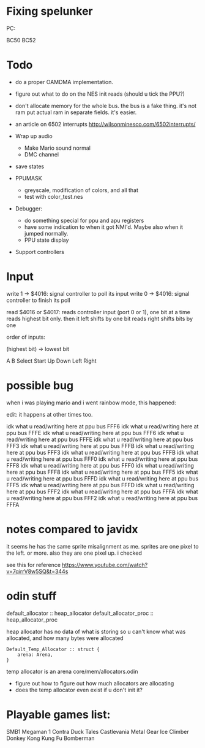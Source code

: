 # Fixing spelunker

PC:

BC50
BC52


# Todo

- do a proper OAMDMA implementation.

- figure out what to do on the NES init reads (should u tick the PPU?)

- don't allocate memory for the whole bus.
 the bus is a fake thing. it's not ram
 put actual ram in separate fields. it's easier.

- an article on 6502 interrupts
	http://wilsonminesco.com/6502interrupts/

- Wrap up audio
	- Make Mario sound normal
	- DMC channel

- save states

- PPUMASK
	- greyscale, modification of colors, and all that
	- test with color_test.nes

- Debugger:
	- do something special for ppu and apu registers
	- have some indication to when it got NMI'd. Maybe also when it jumped normally.
	- PPU state display

- Support controllers

# Input

write 1 -> $4016: signal controller to poll its input
write 0 -> $4016: signal controller to finish its poll

read $4016 or $4017: reads controller input (port 0 or 1), one bit at a time
	reads highest bit only. then it left shifts by one bit
	reads right shifts bits by one

order of inputs:

(highest bit) -> lowest bit

A B Select Start Up Down Left Right

# possible bug

when i was playing mario and i went rainbow mode, this happened:

edit: it happens at other times too.

idk what u read/writing here at ppu bus FFF6
idk what u read/writing here at ppu bus FFFE
idk what u read/writing here at ppu bus FFF6
idk what u read/writing here at ppu bus FFFE
idk what u read/writing here at ppu bus FFF3
idk what u read/writing here at ppu bus FFFB
idk what u read/writing here at ppu bus FFF3
idk what u read/writing here at ppu bus FFFB
idk what u read/writing here at ppu bus FFF0
idk what u read/writing here at ppu bus FFF8
idk what u read/writing here at ppu bus FFF0
idk what u read/writing here at ppu bus FFF8
idk what u read/writing here at ppu bus FFF5
idk what u read/writing here at ppu bus FFFD
idk what u read/writing here at ppu bus FFF5
idk what u read/writing here at ppu bus FFFD
idk what u read/writing here at ppu bus FFF2
idk what u read/writing here at ppu bus FFFA
idk what u read/writing here at ppu bus FFF2
idk what u read/writing here at ppu bus FFFA

# notes compared to javidx

it seems he has the same sprite misalignment as me.
sprites are one pixel to the left. or more.
also they are one pixel up. i checked

see this for reference
https://www.youtube.com/watch?v=7qirrV8w5SQ&t=344s



# odin stuff

default_allocator :: heap_allocator
default_allocator_proc :: heap_allocator_proc

heap allocator has no data of what is storing so u can't know what was allocated, and how many bytes were allocated


	Default_Temp_Allocator :: struct {
		arena: Arena,
	}

temp allocator is an arena
core/mem/allocators.odin


- figure out how to figure out how much allocators are allocating
- does the temp allocator even exist if u don't init it?



# Playable games list:

SMB1
Megaman 1
Contra
Duck Tales
Castlevania
Metal Gear
Ice Climber
Donkey Kong
Kung Fu
Bomberman
